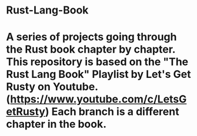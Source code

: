 # Rust-Lang-Book
A series of projects going through the Rust book chapter by chapter.
This repository is based on the "The Rust Lang Book" Playlist by Let's Get Rusty on Youtube. (https://www.youtube.com/c/LetsGetRusty)
Each branch is a different chapter in the book.
======
